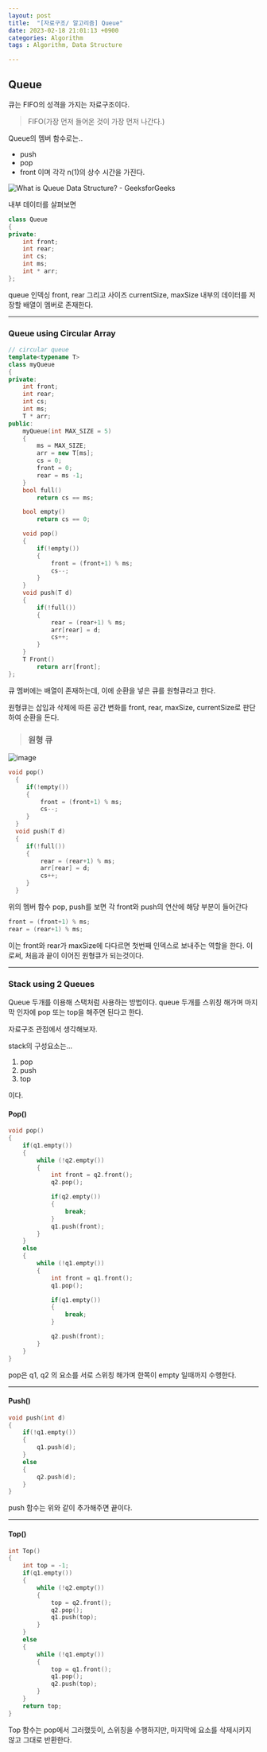 ```yaml
---
layout: post
title:  "[자료구조/ 알고리즘] Queue"
date: 2023-02-18 21:01:13 +0900
categories: Algorithm
tags : Algorithm, Data Structure

---
```


## Queue

큐는 FIFO의 성격을 가지는 자료구조이다.
>FIFO(가장 먼저 들어온 것이 가장 먼저 나간다.)

Queue의 멤버 함수로는..

- push
-  pop
- front
이며 각각 n(1)의 상수 시간을 가진다.

![What is Queue Data Structure? - GeeksforGeeks](https://media.geeksforgeeks.org/wp-content/cdn-uploads/20221213113312/Queue-Data-Structures.png)

내부 데이터를 살펴보면
```cpp
class Queue
{
private:
    int front;
    int rear;
    int cs;
    int ms;
    int * arr;
};
```
queue 인덱싱 front, rear 그리고 사이즈 currentSize, maxSize
내부의 데이터를 저장할 배열이 멤버로 존재한다.

---

### Queue using Circular Array

```cpp
// circular queue
template<typename T>
class myQueue
{
private:
    int front;
    int rear;
    int cs;
    int ms;
    T * arr;
public:
    myQueue(int MAX_SIZE = 5)
    {
        ms = MAX_SIZE;
        arr = new T[ms];
        cs = 0;
        front = 0;
        rear = ms -1;
    }
    bool full()
        return cs == ms;

    bool empty()
        return cs == 0;

    void pop()
    {
        if(!empty())
        {
            front = (front+1) % ms;
            cs--;
        }
    }
    void push(T d)
    {
        if(!full())
        {
            rear = (rear+1) % ms;
            arr[rear] = d;
            cs++;
        }
    }
    T Front()
        return arr[front];
};
```
큐 멤버에는 배열이 존재하는데, 이에 순환을 넣은 큐를 원형큐라고 한다.

원형큐는 삽입과 삭제에 따른 공간 변화를 front, rear, maxSize, currentSize로 판단하여 순환을 돈다.

> ### 원형 큐
![image](https://github.com/rech4210/rech4210.github.io/assets/65288322/3d804c79-3c6a-43a9-a0c5-44bc321f3f8d)

```cpp
void pop()
  {
     if(!empty())
     {
         front = (front+1) % ms;
         cs--;
     }
  }
  void push(T d)
  {
     if(!full())
     {
         rear = (rear+1) % ms;
         arr[rear] = d;
         cs++;
     }
  }
```

위의 멤버 함수 pop, push를 보면
각 front와 push의 연산에 해당 부분이 들어간다
```cpp
front = (front+1) % ms;
rear = (rear+1) % ms;
```
이는 front와 rear가 maxSize에 다다르면 첫번째 인덱스로 보내주는 역할을 한다.
이로써, 처음과 끝이 이어진 원형큐가 되는것이다.

---


### Stack using 2 Queues

Queue 두개를 이용해 스택처럼 사용하는 방법이다.
queue 두개를 스위칭 해가며 마지막 인자에 pop 또는 top을 해주면 된다고 한다.

자료구조 관점에서 생각해보자.

stack의 구성요소는...
1. pop
2. push
3.  top

이다.


#### Pop()
```cpp
void pop()
{
    if(q1.empty())
    {
        while (!q2.empty())
        {
            int front = q2.front();
            q2.pop();

            if(q2.empty())
            {
                break;
            }
            q1.push(front);
        }
    }
    else
    {
        while (!q1.empty())
        {
            int front = q1.front();
            q1.pop();

            if(q1.empty())
            {
                break;
            }

            q2.push(front);
        }  
    }
}
```

pop은 q1, q2 의 요소를 서로 스위칭 해가며 한쪽이 empty 일때까지 수행한다.

---

#### Push()
```cpp
void push(int d)
{
    if(!q1.empty())
    {
        q1.push(d);
    }
    else
    {
        q2.push(d);
    }
}
```
push 함수는 위와 같이 추가해주면 끝이다.


---

#### Top()
```cpp
int Top()
{
    int top = -1;
    if(q1.empty())
    {
        while (!q2.empty())
        {
            top = q2.front();
            q2.pop();
            q1.push(top);
        }
    }
    else
    {
        while (!q1.empty())
        {
            top = q1.front();
            q1.pop();
            q2.push(top);
        }
    }
    return top;
}
```
Top 함수는 pop에서 그러했듯이, 스위칭을 수행하지만, 마지막에 요소를 삭제시키지 않고 그대로 반환한다.

